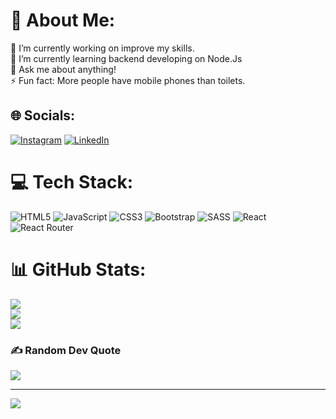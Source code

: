 # 💫 About Me:
🔭 I’m currently working on improve my skills.<br>
🌱 I’m currently learning backend developing on Node.Js<br>
💬 Ask me about anything!<br>
⚡ Fun fact: More people have mobile phones than toilets.


## 🌐 Socials:
[![Instagram](https://img.shields.io/badge/Instagram-%23E4405F.svg?logo=Instagram&logoColor=white)](https://instagram.com/M4pachee) [![LinkedIn](https://img.shields.io/badge/LinkedIn-%230077B5.svg?logo=linkedin&logoColor=white)](https://linkedin.com/in/dev-agustin-diaz) 

# 💻 Tech Stack:
![HTML5](https://img.shields.io/badge/html5-%23E34F26.svg?style=for-the-badge&logo=html5&logoColor=white) ![JavaScript](https://img.shields.io/badge/javascript-%23323330.svg?style=for-the-badge&logo=javascript&logoColor=%23F7DF1E) ![CSS3](https://img.shields.io/badge/css3-%231572B6.svg?style=for-the-badge&logo=css3&logoColor=white) ![Bootstrap](https://img.shields.io/badge/bootstrap-%23563D7C.svg?style=for-the-badge&logo=bootstrap&logoColor=white) ![SASS](https://img.shields.io/badge/SASS-hotpink.svg?style=for-the-badge&logo=SASS&logoColor=white) ![React](https://img.shields.io/badge/react-%2320232a.svg?style=for-the-badge&logo=react&logoColor=%2361DAFB) ![React Router](https://img.shields.io/badge/React_Router-CA4245?style=for-the-badge&logo=react-router&logoColor=white)
# 📊 GitHub Stats:

![](https://github-readme-stats.vercel.app/api?username=AgusMCLH&theme=dark&hide_border=false&include_all_commits=true&count_private=true)<br/>
![](https://github-readme-streak-stats.herokuapp.com/?user=AgusMCLH&theme=dark&hide_border=false)<br/>
![](https://github-readme-stats.vercel.app/api/top-langs/?username=AgusMCLH&theme=dark&hide_border=false&include_all_commits=true&count_private=true&layout=compact)


### ✍️ Random Dev Quote
![](https://quotes-github-readme.vercel.app/api?type=vetical&theme=dark)

---
[![](https://visitcount.itsvg.in/api?id=AgusMCLH&icon=2&color=1)](https://visitcount.itsvg.in)

<!-- Proudly created with GPRM ( https://gprm.itsvg.in ) -->
